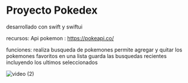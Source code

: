 # Proyecto Pokedex
 
 desarrollado con swift y swiftui
 
 recursos: Api pokemon : https://pokeapi.co/
 
 funciones: realiza busqueda de pokemones
            permite agregar y quitar los pokemones favoritos en una lista
            guarda las busquedas recientes incluyendo los ultimos seleccionados
            
 
 ![video (2)](https://user-images.githubusercontent.com/72414242/186255727-f1065803-b03e-45ac-8be0-925638697382.gif)
